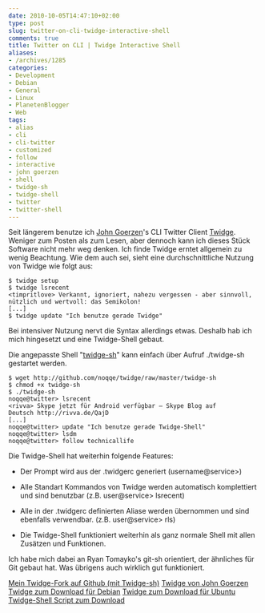 ```yaml
---
date: 2010-10-05T14:47:10+02:00
type: post
slug: twitter-on-cli-twidge-interactive-shell
comments: true
title: Twitter on CLI | Twidge Interactive Shell
aliases:
- /archives/1285
categories:
- Development
- Debian
- General
- Linux
- PlanetenBlogger
- Web
tags:
- alias
- cli
- cli-twitter
- customized
- follow
- interactive
- john goerzen
- shell
- twidge-sh
- twidge-shell
- twitter
- twitter-shell
---
```


Seit längerem benutze ich [John Goerzen](http://www.complete.org/JohnGoerzen)'s CLI Twitter Client [Twidge](http://wiki.github.com/jgoerzen/twidge/). Weniger zum Posten als zum Lesen, aber dennoch kann ich dieses Stück Software nicht mehr weg denken. Ich finde Twidge erntet allgemein zu wenig Beachtung. Wie dem auch sei, sieht eine durchschnittliche Nutzung von Twidge wie folgt aus:

```
$ twidge setup
$ twidge lsrecent
<timpritlove> Verkannt, ignoriert, nahezu vergessen - aber sinnvoll, nützlich und wertvoll: das Semikolon!
[...]
$ twidge update "Ich benutze gerade Twidge"
```


Bei intensiver Nutzung nervt die Syntax allerdings etwas. Deshalb hab ich mich hingesetzt und eine Twidge-Shell gebaut.

Die angepasste Shell "[twidge-sh](http://github.com/noqqe/twidge/blob/master/twidge-sh)" kann einfach über Aufruf ./twidge-sh gestartet werden.

```
$ wget http://github.com/noqqe/twidge/raw/master/twidge-sh
$ chmod +x twidge-sh
$ ./twidge-sh
noqqe@twitter> lsrecent
<rivva> Skype jetzt für Android verfügbar – Skype Blog auf
Deutsch http://rivva.de/QajD
[...]
noqqe@twitter> update "Ich benutze gerade Twidge-Shell"
noqqe@twitter> lsdm
noqqe@twitter> follow technicallife
```


Die Twidge-Shell hat weiterhin folgende Features:



	
  * Der Prompt wird aus der .twidgerc generiert (username@service>)



	
  * Alle Standart Kommandos  von Twidge werden automatisch komplettiert und sind benutzbar (z.B. user@service> lsrecent)



	
  * Alle in der .twidgerc definierten Aliase werden übernommen und sind ebenfalls verwendbar. (z.B. user@service> rls)



	
  * Die Twidge-Shell funktioniert weiterhin als ganz normale Shell mit allen Zusätzen und Funktionen.


Ich habe mich dabei an Ryan Tomayko's git-sh orientiert, der ähnliches für Git gebaut hat. Was übrigens auch wirklich gut funktioniert.

[Mein Twidge-Fork auf Github (mit Twidge-sh)](http://github.com/noqqe/twidge)
[Twidge von John Goerzen](http://github.com/jgoerzen/twidge/)
[Twidge zum Download für Debian](http://packages.debian.org/search?keywords=twidge)
[Twidge zum Download für Ubuntu](http://packages.ubuntu.com/de/karmic/twidge)
[Twidge-Shell Script zum Download](http://github.com/noqqe/twidge/raw/master/twidge-sh)
